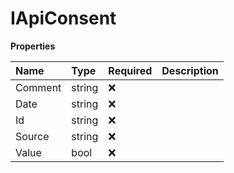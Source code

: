 # IApiConsent

**Properties**

| Name    | Type   | Required | Description |
| :------ | :----- | :------- | :---------- |
| Comment | string | ❌       |             |
| Date    | string | ❌       |             |
| Id      | string | ❌       |             |
| Source  | string | ❌       |             |
| Value   | bool   | ❌       |             |

<!-- This file was generated by liblab | https://liblab.com/ -->
